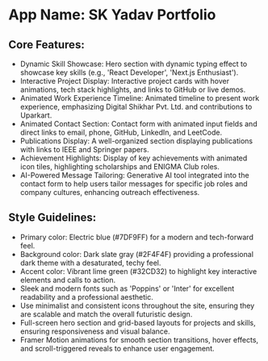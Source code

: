 # **App Name**: SK Yadav Portfolio

## Core Features:

- Dynamic Skill Showcase: Hero section with dynamic typing effect to showcase key skills (e.g., 'React Developer', 'Next.js Enthusiast').
- Interactive Project Display: Interactive project cards with hover animations, tech stack highlights, and links to GitHub or live demos.
- Animated Work Experience Timeline: Animated timeline to present work experience, emphasizing Digital Shikhar Pvt. Ltd. and contributions to Uparkart.
- Animated Contact Section: Contact form with animated input fields and direct links to email, phone, GitHub, LinkedIn, and LeetCode.
- Publications Display: A well-organized section displaying publications with links to IEEE and Springer papers.
- Achievement Highlights: Display of key achievements with animated icon tiles, highlighting scholarships and ENIGMA Club roles.
- AI-Powered Message Tailoring: Generative AI tool integrated into the contact form to help users tailor messages for specific job roles and company cultures, enhancing outreach effectiveness.

## Style Guidelines:

- Primary color: Electric blue (#7DF9FF) for a modern and tech-forward feel.
- Background color: Dark slate gray (#2F4F4F) providing a professional dark theme with a desaturated, techy feel.
- Accent color: Vibrant lime green (#32CD32) to highlight key interactive elements and calls to action.
- Sleek and modern fonts such as 'Poppins' or 'Inter' for excellent readability and a professional aesthetic.
- Use minimalist and consistent icons throughout the site, ensuring they are scalable and match the overall futuristic design.
- Full-screen hero section and grid-based layouts for projects and skills, ensuring responsiveness and visual balance.
- Framer Motion animations for smooth section transitions, hover effects, and scroll-triggered reveals to enhance user engagement.